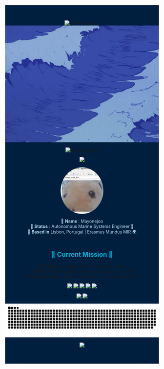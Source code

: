 <!-- 🌊 MAIN BACKGROUND -->
<div align="center" style="background-color:#001F3F; padding:50px 0;">

  <!-- ✨ 부드러운 별빛 애니메이션 -->
  <img src="https://raw.githubusercontent.com/Anmol-Baranwal/Anmol-Baranwal/main/assets/sparkle.gif?raw=true" width="180" alt="sparkling stars"/>

  <!-- 🌊 파도 배경 GIF -->
  <img src="https://raw.githubusercontent.com/S1194789/S1194789/main/waves.gif" width="600" alt="ocean waves" />

  <!-- 🐋 고래 애니메이션 (작동 확실한 버전) -->
  <p align="center">
    <img src="https://media.giphy.com/media/v1.Y2lkPTc5MGI3NjExbmtrcjE2OGo0NjdjZTR6Znplazd5cnN6bjd6aHRyN2djZXpqc3Y1OSZlcD12MV9naWZzX3NlYXJjaCZjdD1n/3ohs4BSacFKI7A717y/giphy.gif" width="200" alt="whale floating"/>
  </p>

  <!-- 💫 타이핑 애니메이션 -->
  <p align="center">
    <img src="https://readme-typing-svg.herokuapp.com?font=Fira+Code&pause=1000&color=00B4D8&center=true&vCenter=true&width=600&lines=Welcome+aboard+mayonez's+Deep+Blue+🌊;Where+machines+learn+to+breathe+underwater+💙;Coding+currents,+mapping+dreams+🌌;AI+meets+the+Ocean+🤖;Calm+control+beneath+a+wild+sea+⚓" />
  </p>

  <!-- 🐹 프로필 이미지 -->
  <p align="center">
    <img src="https://raw.githubusercontent.com/S1194789/S1194789/main/%EB%8B%A4%EB%9E%8C%EC%A5%90%EC%82%AC%EC%A7%84.png"
         width="140"
         style="border-radius:50%; margin: 15px auto; display:block;"
         alt="mayonez profile"/>
  </p>

  <!-- 📘 간단 소개 -->
  <div align="center" style="color:#A9D6E5;">
    🐹 <b>Name</b> : Mayonejoo <br>
    🪸 <b>Status</b> : Autonomous Marine Systems Engineer 🌊 <br>
    📍 <b>Based in</b> Lisbon, Portugal | Erasmus Mundus MIR 🌍 <br><br>
  </div>

  <!-- 💡 Current Focus -->
  <h2 align="center" style="color:#00B4D8;">🌌 Current Mission 🌌</h2>
  🧠 <b>Thesis</b> : AI-based Path Planning for ASVs <br>
  🤖 <b>Field</b> : Path Planning • Marine Robotics • Control <br>
  ⚙️ <b>Favorite Tools</b> : ROS 2 · MATLAB · PyTorch · OpenCV <br>

  <!-- ⚙️ Tech Stack -->
  <p align="center">
    <img src="https://img.shields.io/badge/Python-003366?style=for-the-badge&logo=python&logoColor=white"/>
    <img src="https://img.shields.io/badge/ROS2-0077B6?style=for-the-badge&logo=ros&logoColor=white"/>
    <img src="https://img.shields.io/badge/MATLAB-005F73?style=for-the-badge&logo=mathworks&logoColor=white"/>
    <img src="https://img.shields.io/badge/C++-0A9396?style=for-the-badge&logo=cplusplus&logoColor=white"/>
    <img src="https://img.shields.io/badge/Linux-001F3F?style=for-the-badge&logo=linux&logoColor=white"/>
  </p>

  <!-- 📊 GitHub Stats -->
  <p align="center">
    <img src="https://github-readme-stats.vercel.app/api?username=S1194789&show_icons=true&theme=blue_navy&hide_border=true&title_color=00B4D8&icon_color=00B4D8" height="150"/>
    <img src="https://github-readme-streak-stats.herokuapp.com?user=S1194789&theme=blue-navy&hide_border=true&background=0D1117&fire=00B4D8&ring=00B4D8&currStreakLabel=00B4D8" height="150"/>
  </p>

  <!-- 🐍 Snake Contribution Graph -->
  <p align="center">
    <img src="https://raw.githubusercontent.com/Platane/snk/output/github-contribution-grid-snake-dark.svg" width="700" alt="snake animation"/>
  </p>

  <!-- 🌊 하단 파도 -->
  <img src="https://capsule-render.vercel.app/api?type=waving&color=0077B6&height=100&section=footer" />
</div>

